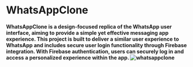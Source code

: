 # WhatsAppClone

#### WhatsAppClone is a design-focused replica of the WhatsApp user interface, aiming to provide a simple yet effective messaging app experience. This project is built to deliver a similar user experience to WhatsApp and includes secure user login functionality through Firebase integration. With Firebase authentication, users can securely log in and access a personalized experience within the app. ![whatsappclone](https://github.com/user-attachments/assets/2468822e-98e8-4e30-ae65-825a888672c8)

